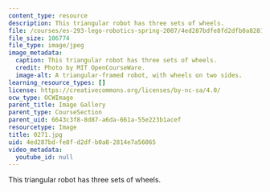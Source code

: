 ```yaml
---
content_type: resource
description: This triangular robot has three sets of wheels.
file: /courses/es-293-lego-robotics-spring-2007/4ed287bdfe8fd2dfb0a82814e7a56065_0271.jpg
file_size: 106774
file_type: image/jpeg
image_metadata:
  caption: This triangular robot has three sets of wheels.
  credit: Photo by MIT OpenCourseWare.
  image-alt: A triangular-framed robot, with wheels on two sides.
learning_resource_types: []
license: https://creativecommons.org/licenses/by-nc-sa/4.0/
ocw_type: OCWImage
parent_title: Image Gallery
parent_type: CourseSection
parent_uid: 6643c3f8-8d87-a6da-661a-55e223b1acef
resourcetype: Image
title: 0271.jpg
uid: 4ed287bd-fe8f-d2df-b0a8-2814e7a56065
video_metadata:
  youtube_id: null
---
```

This triangular robot has three sets of wheels.